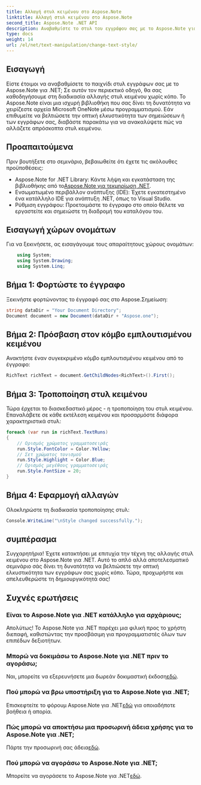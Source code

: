 ```yaml
---
title: Αλλαγή στυλ κειμένου στο Aspose.Note
linktitle: Αλλαγή στυλ κειμένου στο Aspose.Note
second_title: Aspose.Note .NET API
description: Αναβαθμίστε το στυλ του εγγράφου σας με το Aspose.Note για .NET. Μάθετε πώς να αλλάζετε στυλ κειμένου χωρίς κόπο σε αυτόν τον οδηγό βήμα προς βήμα. Δοκιμάστε το δωρεάν!
type: docs
weight: 14
url: /el/net/text-manipulation/change-text-style/
---
```

## Εισαγωγή
Είστε έτοιμοι να αναβαθμίσετε το παιχνίδι στυλ εγγράφων σας με το Aspose.Note για .NET; Σε αυτόν τον περιεκτικό οδηγό, θα σας καθοδηγήσουμε στη διαδικασία αλλαγής στυλ κειμένου χωρίς κόπο. Το Aspose.Note είναι μια ισχυρή βιβλιοθήκη που σας δίνει τη δυνατότητα να χειρίζεστε αρχεία Microsoft OneNote μέσω προγραμματισμού. Εάν επιθυμείτε να βελτιώσετε την οπτική ελκυστικότητα των σημειώσεων ή των εγγράφων σας, διαβάστε παρακάτω για να ανακαλύψετε πώς να αλλάζετε απρόσκοπτα στυλ κειμένου.
## Προαπαιτούμενα
Πριν βουτήξετε στο σεμινάριο, βεβαιωθείτε ότι έχετε τις ακόλουθες προϋποθέσεις:
-  Aspose.Note for .NET Library: Κάντε λήψη και εγκατάσταση της βιβλιοθήκης από το[Aspose.Note για τεκμηρίωση .NET](https://reference.aspose.com/note/net/).
- Ενσωματωμένο περιβάλλον ανάπτυξης (IDE): Έχετε εγκατεστημένο ένα κατάλληλο IDE για ανάπτυξη .NET, όπως το Visual Studio.
- Ρύθμιση εγγράφου: Προετοιμάστε το έγγραφο στο οποίο θέλετε να εργαστείτε και σημειώστε τη διαδρομή του καταλόγου του.
## Εισαγωγή χώρων ονομάτων
Για να ξεκινήσετε, ας εισαγάγουμε τους απαραίτητους χώρους ονομάτων:
```csharp
    using System;
    using System.Drawing;
    using System.Linq;
```
## Βήμα 1: Φορτώστε το έγγραφο
Ξεκινήστε φορτώνοντας το έγγραφό σας στο Aspose.Σημείωση:
```csharp
string dataDir = "Your Document Directory";
Document document = new Document(dataDir + "Aspose.one");
```
## Βήμα 2: Πρόσβαση στον κόμβο εμπλουτισμένου κειμένου
Ανακτήστε έναν συγκεκριμένο κόμβο εμπλουτισμένου κειμένου από το έγγραφο:
```csharp
RichText richText = document.GetChildNodes<RichText>().First();
```
## Βήμα 3: Τροποποίηση στυλ κειμένου
Τώρα έρχεται το διασκεδαστικό μέρος - η τροποποίηση του στυλ κειμένου. Επαναλάβετε σε κάθε εκτέλεση κειμένου και προσαρμόστε διάφορα χαρακτηριστικά στυλ:
```csharp
foreach (var run in richText.TextRuns)
{
    // Ορισμός χρώματος γραμματοσειράς
    run.Style.FontColor = Color.Yellow;
    // Σετ χρώματος τονισμού
    run.Style.Highlight = Color.Blue;
    // Ορισμός μεγέθους γραμματοσειράς
    run.Style.FontSize = 20;
}
```
## Βήμα 4: Εφαρμογή αλλαγών
Ολοκληρώστε τη διαδικασία τροποποίησης στυλ:
```csharp
Console.WriteLine("\nStyle changed successfully.");
```
## συμπέρασμα
Συγχαρητήρια! Έχετε κατακτήσει με επιτυχία την τέχνη της αλλαγής στυλ κειμένου στο Aspose.Note για .NET. Αυτό το απλό αλλά αποτελεσματικό σεμινάριο σάς δίνει τη δυνατότητα να βελτιώσετε την οπτική ελκυστικότητα των εγγράφων σας χωρίς κόπο. Τώρα, προχωρήστε και απελευθερώστε τη δημιουργικότητά σας!
## Συχνές ερωτήσεις
### Είναι το Aspose.Note για .NET κατάλληλο για αρχάριους;
Απολύτως! Το Aspose.Note για .NET παρέχει μια φιλική προς το χρήστη διεπαφή, καθιστώντας την προσβάσιμη για προγραμματιστές όλων των επιπέδων δεξιοτήτων.
### Μπορώ να δοκιμάσω το Aspose.Note για .NET πριν το αγοράσω;
 Ναι, μπορείτε να εξερευνήσετε μια δωρεάν δοκιμαστική έκδοση[εδώ](https://releases.aspose.com/).
### Πού μπορώ να βρω υποστήριξη για το Aspose.Note για .NET;
 Επισκεφτείτε το φόρουμ Aspose.Note για .NET[εδώ](https://forum.aspose.com/c/note/28) για οποιαδήποτε βοήθεια ή απορία.
### Πώς μπορώ να αποκτήσω μια προσωρινή άδεια χρήσης για το Aspose.Note για .NET;
 Πάρτε την προσωρινή σας άδεια[εδώ](https://purchase.aspose.com/temporary-license/).
### Πού μπορώ να αγοράσω το Aspose.Note για .NET;
 Μπορείτε να αγοράσετε το Aspose.Note για .NET[εδώ](https://purchase.aspose.com/buy).